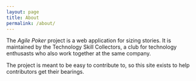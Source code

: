 ```yaml
---
layout: page
title: About
permalink: /about/
---
```


The _Agile Poker_ project is a web application for sizing stories. It is maintained by the Technology Skill Collectors, a club for technology enthusasts who also work together at the same company.

The project is meant to be easy to contribute to, so this site exists to help contributors get their bearings.
